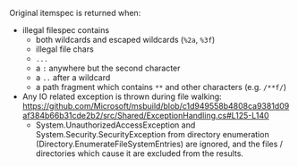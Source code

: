 Original itemspec is returned when:
- illegal filespec contains
	- both wildcards and escaped wildcards (`%2a`, `%3f`)
	- illegal file chars
	- `...`
	- a `:` anywhere but the second character
	- a `..` after a wildcard
	- a path fragment which contains `**` and other characters (e.g. `/**f/`)
- Any IO related exception is thrown during file walking: https://github.com/Microsoft/msbuild/blob/c1d949558b4808ca9381d09af384b66b31cde2b2/src/Shared/ExceptionHandling.cs#L125-L140
  - System.UnauthorizedAccessException and System.Security.SecurityException from directory enumeration (Directory.EnumerateFileSystemEntries) are ignored, and the files / directories which cause it are excluded from the results.
